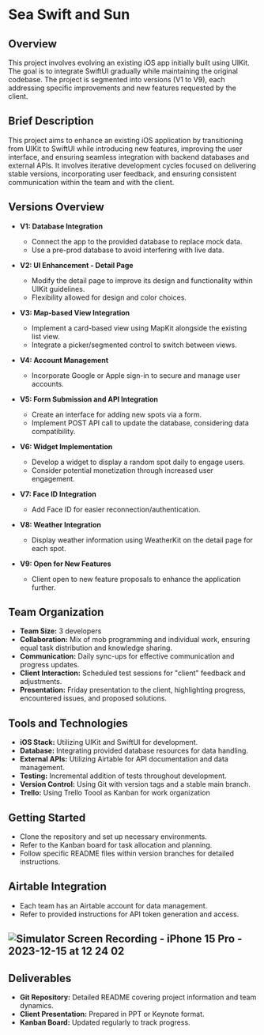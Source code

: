 # Sea Swift and Sun

## Overview

This project involves evolving an existing iOS app initially built using UIKit. The goal is to integrate SwiftUI gradually while maintaining the original codebase. The project is segmented into versions (V1 to V9), each addressing specific improvements and new features requested by the client.

## Brief Description

This project aims to enhance an existing iOS application by transitioning from UIKit to SwiftUI while introducing new features, improving the user interface, and ensuring seamless integration with backend databases and external APIs. It involves iterative development cycles focused on delivering stable versions, incorporating user feedback, and ensuring consistent communication within the team and with the client.

## Versions Overview

- **V1: Database Integration**
  - Connect the app to the provided database to replace mock data.
  - Use a pre-prod database to avoid interfering with live data.

- **V2: UI Enhancement - Detail Page**
  - Modify the detail page to improve its design and functionality within UIKit guidelines.
  - Flexibility allowed for design and color choices.

- **V3: Map-based View Integration**
  - Implement a card-based view using MapKit alongside the existing list view.
  - Integrate a picker/segmented control to switch between views.

- **V4: Account Management**
  - Incorporate Google or Apple sign-in to secure and manage user accounts.

- **V5: Form Submission and API Integration**
  - Create an interface for adding new spots via a form.
  - Implement POST API call to update the database, considering data compatibility.

- **V6: Widget Implementation**
  - Develop a widget to display a random spot daily to engage users.
  - Consider potential monetization through increased user engagement.

- **V7: Face ID Integration**
  - Add Face ID for easier reconnection/authentication.

- **V8: Weather Integration**
  - Display weather information using WeatherKit on the detail page for each spot.

- **V9: Open for New Features**
  - Client open to new feature proposals to enhance the application further.

## Team Organization

- **Team Size:** 3 developers
- **Collaboration:** Mix of mob programming and individual work, ensuring equal task distribution and knowledge sharing.
- **Communication:** Daily sync-ups for effective communication and progress updates.
- **Client Interaction:** Scheduled test sessions for "client" feedback and adjustments.
- **Presentation:** Friday presentation to the client, highlighting progress, encountered issues, and proposed solutions.

## Tools and Technologies

- **iOS Stack:** Utilizing UIKit and SwiftUI for development.
- **Database:** Integrating provided database resources for data handling.
- **External APIs:** Utilizing Airtable for API documentation and data management.
- **Testing:** Incremental addition of tests throughout development.
- **Version Control:** Using Git with version tags and a stable main branch.
- **Trello:** Using Trello Toool as Kanban for work organization 

## Getting Started

- Clone the repository and set up necessary environments.
- Refer to the Kanban board for task allocation and planning.
- Follow specific README files within version branches for detailed instructions.

## Airtable Integration

- Each team has an Airtable account for data management.
- Refer to provided instructions for API token generation and access.

## ![Simulator Screen Recording - iPhone 15 Pro - 2023-12-15 at 12 24 02](https://github.com/nokuni/SeaSwiftAndSun-Simplon/assets/101064028/f1ea43bb-f2de-4e46-998e-c3dfff928cf4)


## Deliverables

- **Git Repository:** Detailed README covering project information and team dynamics.
- **Client Presentation:** Prepared in PPT or Keynote format.
- **Kanban Board:** Updated regularly to track progress.
